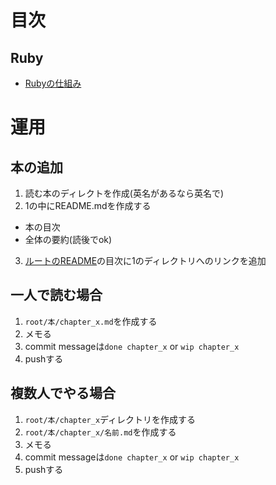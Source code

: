 # 目次
## Ruby
- [Rubyの仕組み](./ruby_under_a_microscope)

# 運用
## 本の追加
1. 読む本のディレクトを作成(英名があるなら英名で)
2. 1の中にREADME.mdを作成する
  - 本の目次
  - 全体の要約(読後でok)
3. [ルートのREADME](./README.md)の目次に1のディレクトリへのリンクを追加

## 一人で読む場合
1. `root/本/chapter_x.md`を作成する
2. メモる
3. commit messageは`done chapter_x` or `wip chapter_x`
4. pushする

## 複数人でやる場合
1. `root/本/chapter_x`ディレクトリを作成する
2. `root/本/chapter_x/名前.md`を作成する
3. メモる
4. commit messageは`done chapter_x` or `wip chapter_x`
5. pushする
